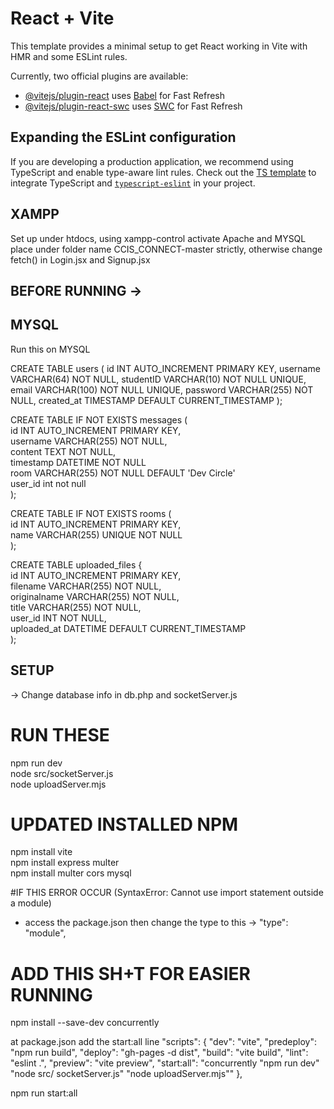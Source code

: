 # React + Vite

This template provides a minimal setup to get React working in Vite with HMR and some ESLint rules.

Currently, two official plugins are available:

- [@vitejs/plugin-react](https://github.com/vitejs/vite-plugin-react/blob/main/packages/plugin-react/README.md) uses [Babel](https://babeljs.io/) for Fast Refresh
- [@vitejs/plugin-react-swc](https://github.com/vitejs/vite-plugin-react-swc) uses [SWC](https://swc.rs/) for Fast Refresh

## Expanding the ESLint configuration

If you are developing a production application, we recommend using TypeScript and enable type-aware lint rules. Check out the [TS template](https://github.com/vitejs/vite/tree/main/packages/create-vite/template-react-ts) to integrate TypeScript and [`typescript-eslint`](https://typescript-eslint.io) in your project.

## XAMPP
Set up under htdocs, using xampp-control activate Apache and MYSQL
place under folder name CCIS_CONNECT-master strictly, otherwise change fetch() in Login.jsx and Signup.jsx

## BEFORE RUNNING -> 

## MYSQL 
Run this on MYSQL  

CREATE TABLE users (
    id INT AUTO_INCREMENT PRIMARY KEY,
    username VARCHAR(64) NOT NULL,
    studentID VARCHAR(10) NOT NULL UNIQUE,
    email VARCHAR(100) NOT NULL UNIQUE,
    password VARCHAR(255) NOT NULL,
    created_at TIMESTAMP DEFAULT CURRENT_TIMESTAMP
);

CREATE TABLE IF NOT EXISTS messages (  
  id INT AUTO_INCREMENT PRIMARY KEY,  
  username VARCHAR(255) NOT NULL,  
  content TEXT NOT NULL,  
  timestamp DATETIME NOT NULL  
  room VARCHAR(255) NOT NULL DEFAULT 'Dev Circle'  
  user_id int not null  
);  

CREATE TABLE IF NOT EXISTS rooms (  
  id INT AUTO_INCREMENT PRIMARY KEY,  
  name VARCHAR(255) UNIQUE NOT NULL  
);  

CREATE TABLE uploaded_files {  
  id INT AUTO_INCREMENT PRIMARY KEY,  
  filename VARCHAR(255) NOT NULL,  
  originalname VARCHAR(255) NOT NULL,  
  title VARCHAR(255) NOT NULL,  
  user_id INT NOT NULL,  
  uploaded_at DATETIME DEFAULT CURRENT_TIMESTAMP  
);  


## SETUP
-> Change database info in db.php and socketServer.js 
# RUN THESE  
npm run dev  
node src/socketServer.js  
node uploadServer.mjs  

# UPDATED INSTALLED NPM
npm install vite  
npm install express multer  
npm install multer cors mysql  

#IF THIS ERROR OCCUR (SyntaxError: Cannot use import statement outside a module)
- access the package.json then change the type to this -> "type": "module", 

# ADD THIS SH+T FOR EASIER RUNNING
npm install --save-dev concurrently

at package.json add the start:all line
"scripts": {
  "dev": "vite",
  "predeploy": "npm run build",
  "deploy": "gh-pages -d dist",
  "build": "vite build",
  "lint": "eslint .",
  "preview": "vite preview",
  "start:all": "concurrently \"npm run dev\" \"node src/ socketServer.js\" \"node uploadServer.mjs\""
},

npm run start:all

